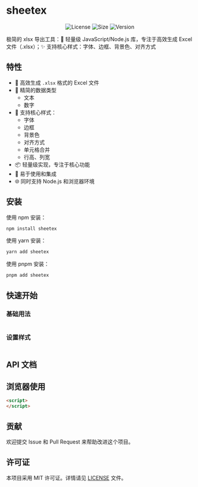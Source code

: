 # sheetex

<p align="center">
  <img src="https://img.shields.io/badge/license-MIT-blue.svg" alt="License">
  <img src="https://img.shields.io/bundlephobia/min/sheetex" alt="Size">
  <img src="https://img.shields.io/npm/v/sheetex" alt="Version">
</p>

极简的 xlsx 导出工具：🚀 轻量级 JavaScript/Node.js 库，专注于高效生成 Excel 文件（.xlsx）；✨ 支持核心样式：字体、边框、背景色、对齐方式

## 特性
- 🚀 高效生成 `.xlsx` 格式的 Excel 文件
- 🔢 精简的数据类型
  - 文本
  - 数字
- 🎨 支持核心样式：
  - 字体
  - 边框
  - 背景色
  - 对齐方式
  - 单元格合并
  - 行高、列宽
- 📦 轻量级实现，专注于核心功能
- 🧠 易于使用和集成
- 🌐 同时支持 Node.js 和浏览器环境

## 安装

使用 npm 安装：

```bash
npm install sheetex
```

使用 yarn 安装：

```bash
yarn add sheetex
```

使用 pnpm 安装：

```bash
pnpm add sheetex
```

## 快速开始

### 基础用法

```javascript
```

### 设置样式

```javascript
```

## API 文档

## 浏览器使用

```html
<script>
</script>
```

## 贡献

欢迎提交 Issue 和 Pull Request 来帮助改进这个项目。

## 许可证

本项目采用 MIT 许可证。详情请见 [LICENSE](LICENSE) 文件。
